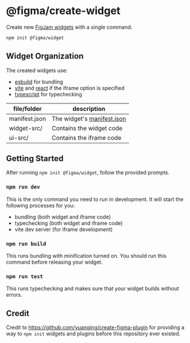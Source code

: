 # @figma/create-widget

Create new [FigJam widgets](https://figma.com/widget-docs) with a single command.

```bash
npm init @figma/widget
```

## Widget Organization

The created widgets use:
- [esbuild](https://esbuild.github.io/) for bundling
- [vite](https://vitejs.dev/) and [react](https://reactjs.org/) if the iframe option is specified
- [typescript](https://www.typescriptlang.org/) for typechecking

| file/folder   | description                                                                      |
| ------------- | -------------------------------------------------------------------------------- |
| manifest.json | The widget's [manifest.json](https://www.figma.com/widget-docs/widget-manifest/) |
| widget-src/   | Contains the widget code
| ui-src/       | Contains the iframe code


## Getting Started

After running `npm init @figma/widget`, follow the provided prompts.

### `npm run dev`

This is the only command you need to run in development. It will start the following processes for you:

- bundling (both widget and iframe code)
- typechecking (both widget and iframe code)
- vite dev server (for iframe development)

### `npm run build`

This runs bundling with minification turned on. You should run this command before releasing your widget.

### `npm run test`

This runs typechecking and makes sure that your widget builds without errors.

## Credit

Credit to https://github.com/yuanqing/create-figma-plugin for providing a way to `npm init` widgets and plugins before this repository ever existed.

